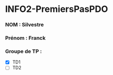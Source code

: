 # INFO2-PremiersPasPDO

### NOM : Silvestre
### Prénom : Franck
### Groupe de TP : 
- [X] TD1
- [ ] TD2

